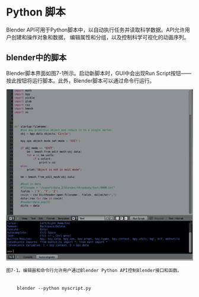 # Python 脚本

Blender API可用于Python脚本中，以自动执行任务并读取科学数据。API允许用户创建和操作对象和数据，
编辑属性和分组，以及控制科学可视化的动画序列。

## blender中的脚本

Blender脚本界面如图7-1所示。启动新脚本时，GUI中会出现Run Script按钮——按此按钮将运行脚本。此外，Blender脚本可以通过命令行运行。

![](https://github.com/BlenderCN/blenderTutorial/blob/master/mDrivEngine/3DScientificVisualizationWithBelender/7-1.png?raw=true)

    图7-1。编辑器和命令行允许用户通过Blender Python API控制Blender接口和函数。


        blender --python myscript.py
        
